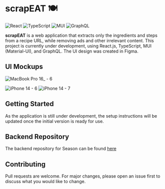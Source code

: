 # scrapEAT 🍽️

![React](https://img.shields.io/badge/React-61DAFB?style=for-the-badge&logo=react&logoColor=white)
![TypeScript](https://img.shields.io/badge/TypeScript-3178C6?style=for-the-badge&logo=typescript&logoColor=white)
![MUI](https://img.shields.io/badge/MUI-0081CB?style=for-the-badge&logo=material-ui&logoColor=white)
![GraphQL](https://img.shields.io/badge/GraphQL-E10098?style=for-the-badge&logo=graphql&logoColor=white)

**scrapEAT** is a web application that extracts only the ingredients and steps from a recipe URL, while removing ads and other irrelevant content. This project is currently under development, using React.js, TypeScript, MUI (Material-UI), and GraphQL. The UI design was created in Figma.

## UI Mockups

![MacBook Pro 16_ - 6](https://user-images.githubusercontent.com/114822626/234019718-93ca95cb-5bb6-4275-83b6-fcc25d65e92c.png)

![iPhone 14 - 6](https://user-images.githubusercontent.com/114822626/234019765-22f88f6c-19d1-4b53-a4a3-712743bdd188.png)
![iPhone 14 - 7](https://user-images.githubusercontent.com/114822626/234019779-2ad3d3c3-bcaf-4227-b1b5-9cf1ed52986a.png)


## Getting Started

As the application is still under development, the setup instructions will be updated once the initial version is ready for use.

## Backend Repository

The backend repository for Season can be found [here](https://github.com/LoicFrancotte/scrapeat-back.git)

## Contributing

Pull requests are welcome. For major changes, please open an issue first to discuss what you would like to change.



